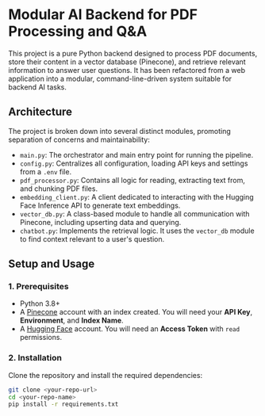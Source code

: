 # Modular AI Backend for PDF Processing and Q&A

This project is a pure Python backend designed to process PDF documents, store their content in a vector database (Pinecone), and retrieve relevant information to answer user questions. It has been refactored from a web application into a modular, command-line-driven system suitable for backend AI tasks.

## Architecture

The project is broken down into several distinct modules, promoting separation of concerns and maintainability:

-   `main.py`: The orchestrator and main entry point for running the pipeline.
-   `config.py`: Centralizes all configuration, loading API keys and settings from a `.env` file.
-   `pdf_processor.py`: Contains all logic for reading, extracting text from, and chunking PDF files.
-   `embedding_client.py`: A client dedicated to interacting with the Hugging Face Inference API to generate text embeddings.
-   `vector_db.py`: A class-based module to handle all communication with Pinecone, including upserting data and querying.
-   `chatbot.py`: Implements the retrieval logic. It uses the `vector_db` module to find context relevant to a user's question.

## Setup and Usage

### 1. Prerequisites

-   Python 3.8+
-   A [Pinecone](https://app.pinecone.io/) account with an index created. You will need your **API Key**, **Environment**, and **Index Name**.
-   A [Hugging Face](https://huggingface.co/settings/tokens) account. You will need an **Access Token** with `read` permissions.

### 2. Installation

Clone the repository and install the required dependencies:

```bash
git clone <your-repo-url>
cd <your-repo-name>
pip install -r requirements.txt